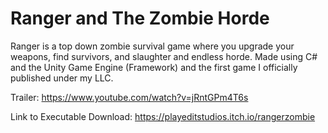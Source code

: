 # Ranger and The Zombie Horde


Ranger is a top down zombie survival game where you upgrade your weapons, find survivors, and slaughter and endless horde.
Made using C# and the Unity Game Engine (Framework) and the first game I officially published under my LLC.


Trailer: https://www.youtube.com/watch?v=jRntGPm4T6s


Link to Executable Download: https://playeditstudios.itch.io/rangerzombie
